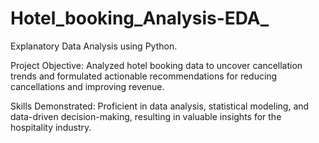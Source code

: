 # Hotel_booking_Analysis-EDA_
Explanatory Data Analysis using Python.


Project Objective: Analyzed hotel booking data to uncover cancellation trends and formulated actionable recommendations for reducing cancellations and improving revenue.

Skills Demonstrated: Proficient in data analysis, statistical modeling, and data-driven decision-making, resulting in valuable insights for the hospitality industry.
